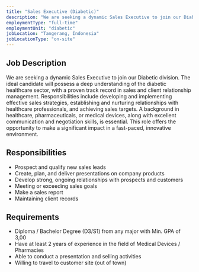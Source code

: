 ```yaml
---
title: "Sales Executive (Diabetic)"
description: "We are seeking a dynamic Sales Executive to join our Diabetic division. The ideal candidate will possess a deep understanding of the diabetic healthcare sector, with a proven track record in sales and client relationship management."
employmentType: "full-time"
employmentUnit: "diabetic"
jobLocation: "Tangerang, Indonesia"
jobLocationType: "on-site"
---
```


## Job Description

We are seeking a dynamic Sales Executive to join our Diabetic division. The ideal candidate will possess a deep understanding of the diabetic healthcare sector, with a proven track record in sales and client relationship management. Responsibilities include developing and implementing effective sales strategies, establishing and nurturing relationships with healthcare professionals, and achieving sales targets. A background in healthcare, pharmaceuticals, or medical devices, along with excellent communication and negotiation skills, is essential. This role offers the opportunity to make a significant impact in a fast-paced, innovative environment.

## Responsibilities

- Prospect and qualify new sales leads
- Create, plan, and deliver presentations on company products
- Develop strong, ongoing relationships with prospects and customers
- Meeting or exceeding sales goals
- Make a sales report
- Maintaining client records

## Requirements

-  Diploma / Bachelor Degree (D3/S1) from any major with Min. GPA of 3,00
-  Have at least 2 years of experience in the field of Medical Devices / Pharmacies 
-  Able to conduct a presentation and selling activities
-  Willing to travel to customer site (out of town)

